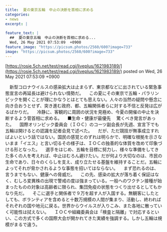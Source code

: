 ```yaml
---
title:  夏の東京五輪　中止の決断を首相に求める 
categories:
- news
excerpt: |
  
feature_text: |
  ##  夏の東京五輪　中止の決断を首相に求める...
  Wed, 26 May 2021 07:53:09  +0900
feature_image: "https://picsum.photos/2560/600?image=733"
image: "https://picsum.photos/2560/600?image=733"
---
```


[https://rosie.5ch.net/test/read.cgi/liveplus/1621983189/](https://rosie.5ch.net/test/read.cgi/liveplus/1621983189/)
posted on Wed, 26 May 2021 07:53:09  +0900

<!--more-->

　新型コロナウイルスの感染拡大は止まらず、東京都などに出されている緊急事態宣言の再延長は避けられない情勢だ。 　この夏にその東京で五輪・パラリンピックを開くことが理にかなうとはとても思えない。人々の当然の疑問や懸念に向き合おうとせず、突き進む政府、都、五輪関係者らに対する不信と反発は広がるばかりだ。 　冷静に、客観的に周囲の状況を見極め、今夏の開催の中止を決断するよう菅首相に求める。 　■生命・健康が最優先 　驚くべき発言があった。 　国際オリンピック委員会（ＩＯＣ）のコーツ副会長が先週、宣言下でも五輪は開けるとの認識を記者会見で述べた。 　だが、ただ競技が無事成立すればよいという話ではない。国民の感覚とのずれは明らかで、明確な根拠を示さないまま「イエス」と言い切るその様子は、ＩＯＣの独善的な体質を改めて印象づける形となった。 　選手をはじめ、五輪を目標に努力し、様々な準備をしてきた多くの人を考えれば、中止はむろん避けたい。だが何より大切なのは、市民の生命であり、日々のくらしを支え、成り立たせる基盤を維持することだ。五輪によってそれが脅かされるような事態を招いてはならない。 　まず恐れるのは、言うまでもない、健康への脅威だ。 　この先、感染の拡大が落ち着く保証はなく、むしろ変異株の出現で警戒の度は強まっている。一般へのワクチン接種が始まったものの対象は高齢者に限られ、集団免疫の状態をつくり出せるとしてもかなり先だ。 　そこに選手と関係者で９万を超す人が入国する。無観客にしたとしても、ボランティアを含めると十数万規模の人間が集まり、活動し、終わればそれぞれの国や地元に戻る。世界からウイルスが入りこみ、また各地に散っていく可能性は拭えない。 　ＩＯＣや組織委員会は「検査と隔離」で対応するといい、この方式で多くの国際大会が開かれてきた実績を強調する。しかし五輪は規模がまるで違う。 　
